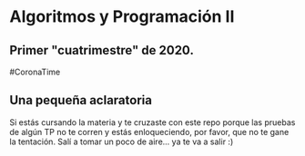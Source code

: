 # Algoritmos y Programación II
## Primer "cuatrimestre" de 2020.

#CoronaTime

## Una pequeña aclaratoria

Si estás cursando la materia y te cruzaste con este repo porque las pruebas de algún TP no te corren y estás enloqueciendo, por favor, que no te gane la tentación. Salí a tomar un poco de aire... ya te va a salir :)

